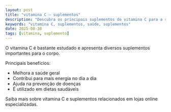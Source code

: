 ```yaml
---
layout: post
title: "vitamina C – suplementos"
description: "Descubra os principais suplementos do vitamina C para a saúde."
keywords: "vitamina C, suplementos, saúde, suplementos"
date: 2025-08-30
tags: [vitamina, suplemento]
---
```


O vitamina C é bastante estudado e apresenta diversos suplementos importantes para o corpo.

Principais benefícios:
- Melhora a saúde geral
- Contribui para mais energia no dia a dia
- Ajuda na prevenção de doenças
- É utilizado em dietas saudáveis

Saiba mais sobre vitamina C e suplementos relacionados em lojas online especializadas.


